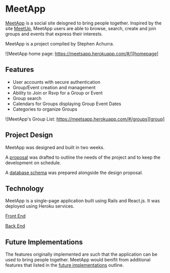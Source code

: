 # MeetApp

[MeetApp][meetapp] is a social site deisgned to bring people together. Inspired by the site [MeetUp][meetup], MeetApp users are able to browse, search, create and join groups and events that express their interests.

MeetApp is a project compiled by Stephen Achurra.

![MeetApp home page: https://meetsapp.herokuapp.com/#/][homepage]

## Features

- User accounts with secure authentication
- Group/Event creation and management
- Ability to Join or Rsvp for a Group or Event
- Group search
- Calendars for Groups displaying Group Event Dates
- Categories to organize Groups

![MeetApp's Group List: https://meetsapp.herokuapp.com/#/groups][group]

## Project Design

MeetApp was designed and built in two weeks.

A [proposal][proposal] was drafted to outline the needs of the project and to keep the development on schedule.

A [database schema][schema] was prepared alongside the design proposal.

## Technology

MeetApp is a single-page application built using Rails and React.js. It was deployed using Heroku services.

[Front End][frontend]

[Back End][backend]

## Future Implementations

The features originally implemented are such that the application can be used to bring people together. MeetApp would benifit from additional features that listed in the [future implementations][future] outline.

[meetapp]: https://meetsapp.herokuapp.com/#/
[meetup]: https://www.meetup.com/
[homepage]: ./docs/images/meet_app_homepage.png "MeetApp home page"
[group]: ./docs/images/group_image.png "A group's page"
[proposal]: ./docs/README.md
[schema]: ./docs/schema.md
[future]: ./docs/future.md
[frontend]: ./docs/frontend.md
[backend]: ./docs/backend.md
